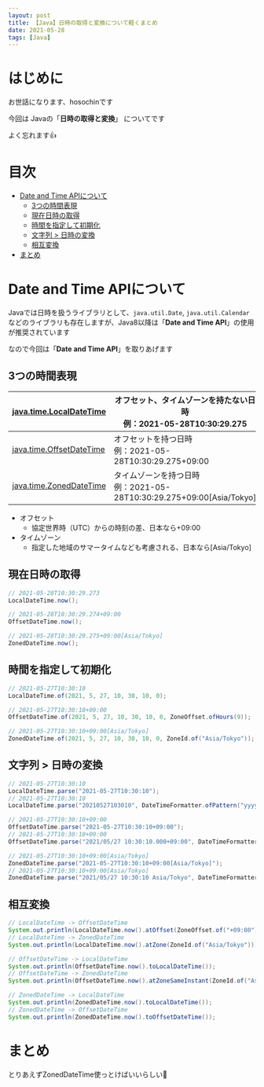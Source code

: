 ```yaml
---
layout: post
title: 【Java】日時の取得と変換について軽くまとめ
date: 2021-05-28
tags: [Java]
---
```


# はじめに

お世話になります、hosochinです

今回は
Javaの「**日時の取得と変換**」
についてです

よく忘れます👍

# 目次

- [Date and Time APIについて](#date-and-time-apiについて)
  - [3つの時間表現](#3つの時間表現)
  - [現在日時の取得](#現在日時の取得)
  - [時間を指定して初期化](#時間を指定して初期化)
  - [文字列 > 日時の変換](#文字列--日時の変換)
  - [相互変換](#相互変換)
- [まとめ](#まとめ)

# Date and Time APIについて

Javaでは日時を扱うライブラリとして、`java.util.Date`, `java.util.Calendar`などのライブラリも存在しますが、Java8以降は「**Date and Time API**」の使用が推奨されています

なので今回は「**Date and Time API**」を取りあげます

## 3つの時間表現

| [java.time.LocalDateTime](https://docs.oracle.com/javase/8/docs/api/java/time/LocalDateTime.html) | オフセット、タイムゾーンを持たない日時<br>例：2021-05-28T10:30:29.275 |
|---|---|
| [java.time.OffsetDateTime](https://docs.oracle.com/javase/8/docs/api/java/time/OffsetDateTime.html) | オフセットを持つ日時<br>例：2021-05-28T10:30:29.275+09:00 |
| [java.time.ZonedDateTime](https://docs.oracle.com/javase/8/docs/api/java/time/ZonedDateTime.html) | タイムゾーンを持つ日時<br>例：2021-05-28T10:30:29.275+09:00[Asia/Tokyo] |

- オフセット
  - 協定世界時（UTC）からの時刻の差、日本なら+09:00
- タイムゾーン
  - 指定した地域のサマータイムなども考慮される、日本なら[Asia/Tokyo]

## 現在日時の取得

```java
// 2021-05-28T10:30:29.273
LocalDateTime.now();

// 2021-05-28T10:30:29.274+09:00
OffsetDateTime.now();

// 2021-05-28T10:30:29.275+09:00[Asia/Tokyo]
ZonedDateTime.now();
```

## 時間を指定して初期化

```java
// 2021-05-27T10:30:10
LocalDateTime.of(2021, 5, 27, 10, 30, 10, 0); 

// 2021-05-27T10:30:10+09:00
OffsetDateTime.of(2021, 5, 27, 10, 30, 10, 0, ZoneOffset.ofHours(9)); 

// 2021-05-27T10:30:10+09:00[Asia/Tokyo]
ZonedDateTime.of(2021, 5, 27, 10, 30, 10, 0, ZoneId.of("Asia/Tokyo"));
```

## 文字列 > 日時の変換

```java
// 2021-05-27T10:30:10
LocalDateTime.parse("2021-05-27T10:30:10");
// 2021-05-27T10:30:10
LocalDateTime.parse("20210527103010", DateTimeFormatter.ofPattern("yyyyMMddHHmmss"));

// 2021-05-27T10:30:10+09:00
OffsetDateTime.parse("2021-05-27T10:30:10+09:00");
// 2021-05-27T10:30:10+09:00
OffsetDateTime.parse("2021/05/27 10:30:10.000+09:00", DateTimeFormatter.ofPattern("yyyy/MM/dd HH:mm:ss.SSSxxxxx"));

// 2021-05-27T10:30:10+09:00[Asia/Tokyo]
ZonedDateTime.parse("2021-05-27T10:30:10+09:00[Asia/Tokyo]");
// 2021-05-27T10:30:10+09:00[Asia/Tokyo]
ZonedDateTime.parse("2021/05/27 10:30:10 Asia/Tokyo", DateTimeFormatter.ofPattern("yyyy/MM/dd HH:mm:ss VV"));
```

## 相互変換

```java
// LocalDateTime -> OffsetDateTime
System.out.println(LocalDateTime.now().atOffset(ZoneOffset.of("+09:00")));
// LocalDateTime -> ZonedDateTime
System.out.println(LocalDateTime.now().atZone(ZoneId.of("Asia/Tokyo")));

// OffsetDateTime -> LocalDateTime
System.out.println(OffsetDateTime.now().toLocalDateTime());
// OffsetDateTime -> ZonedDateTime
System.out.println(OffsetDateTime.now().atZoneSameInstant(ZoneId.of("Asia/Tokyo")));

// ZonedDateTime -> LocalDateTime
System.out.println(ZonedDateTime.now().toLocalDateTime());
// ZonedDateTime -> OffsetDateTime
System.out.println(ZonedDateTime.now().toOffsetDateTime());
```

# まとめ

とりあえずZonedDateTime使っとけばいいらしい🍺

